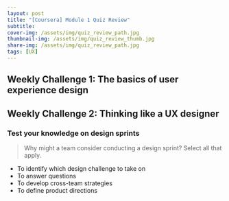 ```yaml
---
layout: post
title: "[Coursera] Module 1 Quiz Review"
subtitle: 
cover-img: /assets/img/quiz_review_path.jpg
thumbnail-img: /assets/img/quiz_review_thumb.jpg
share-img: /assets/img/quiz_review_path.jpg
tags: [UX]
---
```

## Weekly Challenge 1: The basics of user experience design


## Weekly Challenge 2: Thinking like a UX designer

### Test your knowledge on design sprints

> Why might a team consider conducting a design sprint? Select all that apply.

- To identify which design challenge to take on
- To answer questions
- To develop cross-team strategies
- To define product directions
